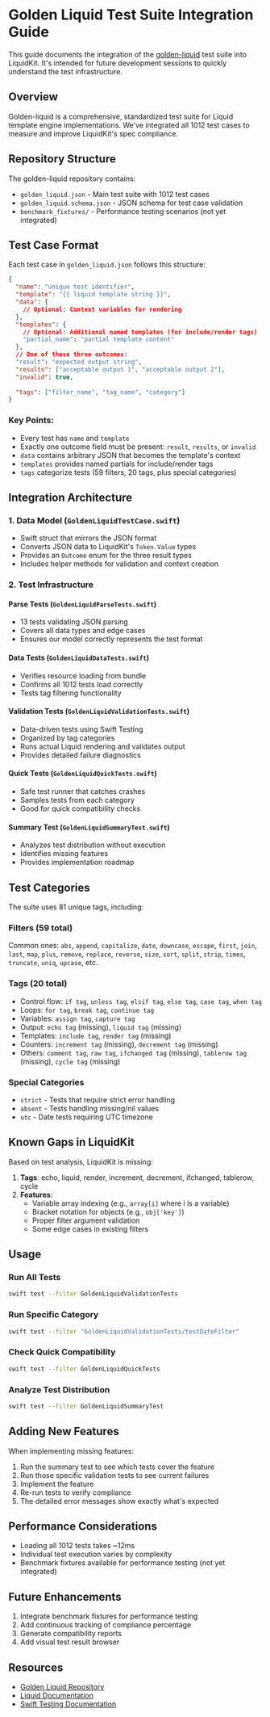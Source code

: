 # Golden Liquid Test Suite Integration Guide

This guide documents the integration of the [golden-liquid](https://github.com/jg-rp/golden-liquid) test suite into LiquidKit. It's intended for future development sessions to quickly understand the test infrastructure.

## Overview

Golden-liquid is a comprehensive, standardized test suite for Liquid template engine implementations. We've integrated all 1012 test cases to measure and improve LiquidKit's spec compliance.

## Repository Structure

The golden-liquid repository contains:
- `golden_liquid.json` - Main test suite with 1012 test cases
- `golden_liquid.schema.json` - JSON schema for test case validation
- `benchmark_fixtures/` - Performance testing scenarios (not yet integrated)

## Test Case Format

Each test case in `golden_liquid.json` follows this structure:

```json
{
  "name": "unique test identifier",
  "template": "{{ liquid template string }}",
  "data": {
    // Optional: Context variables for rendering
  },
  "templates": {
    // Optional: Additional named templates (for include/render tags)
    "partial_name": "partial template content"
  },
  // One of these three outcomes:
  "result": "expected output string",
  "results": ["acceptable output 1", "acceptable output 2"],
  "invalid": true,
  
  "tags": ["filter_name", "tag_name", "category"]
}
```

### Key Points:
- Every test has `name` and `template`
- Exactly one outcome field must be present: `result`, `results`, or `invalid`
- `data` contains arbitrary JSON that becomes the template's context
- `templates` provides named partials for include/render tags
- `tags` categorize tests (59 filters, 20 tags, plus special categories)

## Integration Architecture

### 1. Data Model (`GoldenLiquidTestCase.swift`)
- Swift struct that mirrors the JSON format
- Converts JSON data to LiquidKit's `Token.Value` types
- Provides an `Outcome` enum for the three result types
- Includes helper methods for validation and context creation

### 2. Test Infrastructure

#### Parse Tests (`GoldenLiquidParseTests.swift`)
- 13 tests validating JSON parsing
- Covers all data types and edge cases
- Ensures our model correctly represents the test format

#### Data Tests (`GoldenLiquidDataTests.swift`)
- Verifies resource loading from bundle
- Confirms all 1012 tests load correctly
- Tests tag filtering functionality

#### Validation Tests (`GoldenLiquidValidationTests.swift`)
- Data-driven tests using Swift Testing
- Organized by tag categories
- Runs actual Liquid rendering and validates output
- Provides detailed failure diagnostics

#### Quick Tests (`GoldenLiquidQuickTests.swift`)
- Safe test runner that catches crashes
- Samples tests from each category
- Good for quick compatibility checks

#### Summary Test (`GoldenLiquidSummaryTest.swift`)
- Analyzes test distribution without execution
- Identifies missing features
- Provides implementation roadmap

## Test Categories

The suite uses 81 unique tags, including:

### Filters (59 total)
Common ones: `abs`, `append`, `capitalize`, `date`, `downcase`, `escape`, `first`, `join`, `last`, `map`, `plus`, `remove`, `replace`, `reverse`, `size`, `sort`, `split`, `strip`, `times`, `truncate`, `uniq`, `upcase`, etc.

### Tags (20 total)
- Control flow: `if tag`, `unless tag`, `elsif tag`, `else tag`, `case tag`, `when tag`
- Loops: `for tag`, `break tag`, `continue tag`
- Variables: `assign tag`, `capture tag`
- Output: `echo tag` (missing), `liquid tag` (missing)
- Templates: `include tag`, `render tag` (missing)
- Counters: `increment tag` (missing), `decrement tag` (missing)
- Others: `comment tag`, `raw tag`, `ifchanged tag` (missing), `tablerow tag` (missing), `cycle tag` (missing)

### Special Categories
- `strict` - Tests that require strict error handling
- `absent` - Tests handling missing/nil values
- `utc` - Date tests requiring UTC timezone

## Known Gaps in LiquidKit

Based on test analysis, LiquidKit is missing:

1. **Tags**: echo, liquid, render, increment, decrement, ifchanged, tablerow, cycle
2. **Features**:
   - Variable array indexing (e.g., `array[i]` where i is a variable)
   - Bracket notation for objects (e.g., `obj['key']`)
   - Proper filter argument validation
   - Some edge cases in existing filters

## Usage

### Run All Tests
```bash
swift test --filter GoldenLiquidValidationTests
```

### Run Specific Category
```bash
swift test --filter "GoldenLiquidValidationTests/testDateFilter"
```

### Check Quick Compatibility
```bash
swift test --filter GoldenLiquidQuickTests
```

### Analyze Test Distribution
```bash
swift test --filter GoldenLiquidSummaryTest
```

## Adding New Features

When implementing missing features:

1. Run the summary test to see which tests cover the feature
2. Run those specific validation tests to see current failures
3. Implement the feature
4. Re-run tests to verify compliance
5. The detailed error messages show exactly what's expected

## Performance Considerations

- Loading all 1012 tests takes ~12ms
- Individual test execution varies by complexity
- Benchmark fixtures available for performance testing (not yet integrated)

## Future Enhancements

1. Integrate benchmark fixtures for performance testing
2. Add continuous tracking of compliance percentage
3. Generate compatibility reports
4. Add visual test result browser

## Resources

- [Golden Liquid Repository](https://github.com/jg-rp/golden-liquid)
- [Liquid Documentation](https://shopify.github.io/liquid/)
- [Swift Testing Documentation](https://developer.apple.com/documentation/testing)